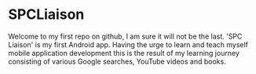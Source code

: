 SPCLiaison
==========
Welcome to my first repo on github, I am sure it will not be the last. 'SPC Liaison' is my first Android app. Having the 
urge to learn and teach myself mobile application development this is the result of my learning journey consisting of various Google searches, YouTube videos and books. 
